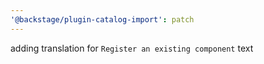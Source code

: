 ```yaml
---
'@backstage/plugin-catalog-import': patch
---
```


adding translation for `Register an existing component` text
